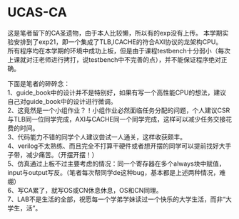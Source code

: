 # UCAS-CA
这是笔者留下的CA圣遗物，由于本人比较懒，所以有的exp没有上传。
本学期实验安排到了exp21，即一个集成了TLB,ICACHE的符合AXI协议的龙架构CPU。  
所有程序均在本学期的环境中成功上板，但是由于课程testbench十分弱小（每次上课就对汪老师进行拷打，说testbench中不完善的点），并不能保证程序绝对正确。  

下面是笔者的碎碎念：  
1、guide_book中的设计并不是特别好，如果有写一个高性能CPU的想法，建议自己对guide_book中的设计进行微调。  
2、这竟然是一个小组作业？！小组作业必然面临任务分配的问题，个人建议CSR与TLB同一位同学完成，AXI与CACHE同一个同学完成，这样可以减少任务交接花费的时间。  
3、代码能力不错的同学个人建议尝试一人通关，这样收获颇丰。  
4、verilog不太熟练、而且完全不打算干硬件或者想开摆的同学可以提前找好大手子带，减少痛苦。（开摆开摆！）  
5、仿真通过上板不过主要考虑的情况：同一个寄存器在多个always块中赋值，input与output写反。（笔者每次帮同学de这种bug，基本都是上述两种情况，难绷）  
6、写CA累了，就写OS或CN休息休息，OS和CN同理。    
7、LAB不是生活的全部，祝愿每一个学弟学妹读过一个快乐的大学生活，而非“大学生，活”。  

